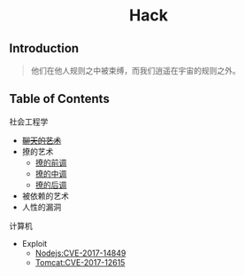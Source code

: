 <h1 style="text-align:center">Hack</h1>

## Introduction

> 他们在他人规则之中被束缚，而我们逍遥在宇宙的规则之外。


## Table of Contents

社会工程学
+ ~~[聊天的艺术](/src/hack_soul/the_art_of_chatting.md)~~
+ 撩的艺术
    + [撩的前调](/src/hack_soul/tease/tease_of_top_note.md)
    + [撩的中调](/src/hack_soul/tease/tease_of_middle_note.md)
    + [撩的后调](/src/hack_soul/tease/tease_of_base_note.md)
+ 被依赖的艺术
+ 人性的漏洞

计算机
+ Exploit
    + [Nodejs:CVE-2017-14849](/src/hack_computer/exploit/CVE-2017-14849/README.md)
    + [Tomcat:CVE-2017-12615](/src/hack_computer/exploit/CVE-2017-12615/README.md)
